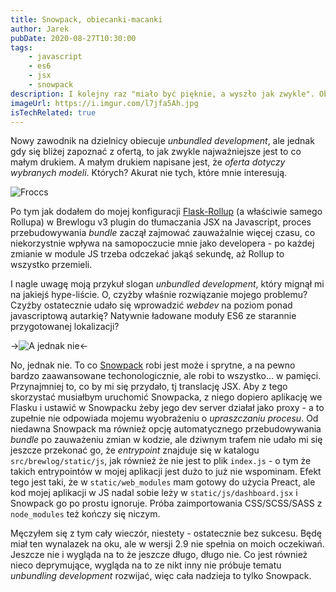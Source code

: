 ```yaml
---
title: Snowpack, obiecanki-macanki
author: Jarek
pubDate: 2020-08-27T10:30:00
tags:
    - javascript
    - es6
    - jsx
    - snowpack
description: I kolejny raz "miało być pięknie, a wyszło jak zwykle". Obietnica "unbundled development", początkowo bardzo kusząca, okazała się nie do końca pasować do niektórych modeli aplikacji.
imageUrl: https://i.imgur.com/l7jfa5Ah.jpg
isTechRelated: true
---
```


Nowy zawodnik na dzielnicy obiecuje _unbundled development_, ale jednak gdy się bliżej zapoznać z ofertą, to jak zwykle najważniejsze jest to co małym drukiem. A małym drukiem napisane jest, że _oferta dotyczy wybranych modeli_. Których? Akurat nie tych, które mnie interesują.

![Froccs](https://i.imgur.com/l7jfa5Ah.jpg)

Po tym jak dodałem do mojej konfiguracji [Flask-Rollup](https://pypi.org/project/Flask-Rollup/) (a właściwie samego Rollupa) w Brewlogu v3 plugin do tłumaczania JSX na Javascript, proces przebudowywania _bundle_ zaczął zajmować zauważalnie więcej czasu, co niekorzystnie wpływa na samopoczucie mnie jako developera - po każdej zmianie w module JS trzeba odczekać jakąś sekundę, aż Rollup to wszystko przemieli.

I nagle uwagę moją przykuł slogan _unbundled development_, który mignął mi na jakiejś hype-liście. O, czyżby właśnie rozwiązanie mojego problemu? Czyżby ostatecznie udało się wprowadzić _webdev_ na poziom ponad javascriptową autarkię? Natywnie ładowane moduły ES6 ze starannie przygotowanej lokalizacji?

->![A jednak nie](https://i.imgur.com/qBfzpOLh.jpg)<-

No, jednak nie. To co [Snowpack](https://www.snowpack.dev/) robi jest może i sprytne, a na pewno bardzo zaawansowane techonologicznie, ale robi to wszystko... w pamięci. Przynajmniej to, co by mi się przydało, tj translację JSX. Aby z tego skorzystać musiałbym uruchomić Snowpacka, z niego dopiero aplikację we Flasku i ustawić w Snowpacku żeby jego dev server działał jako proxy - a to zupełnie nie odpowiada mojemu wyobrażeniu o _upraszczaniu procesu_. Od niedawna Snowpack ma również opcję automatycznego przebudowywania _bundle_ po zauważeniu zmian w kodzie, ale dziwnym trafem nie udało mi się jeszcze przekonać go, że _entrypoint_ znajduje się w katalogu `src/brewlog/static/js`, jak również że nie jest to plik `index.js` - o tym że takich entrypointów w mojej aplikacji jest dużo to już nie wspominam. Efekt tego jest taki, że w `static/web_modules` mam gotowy do użycia Preact, ale kod mojej aplikacji w JS nadal sobie leży w `static/js/dashboard.jsx` i Snowpack go po prostu ignoruje. Próba zaimportowania CSS/SCSS/SASS z `node_modules` też kończy się niczym.

Męczyłem się z tym cały wieczór, niestety - ostatecznie bez sukcesu. Będę miał ten wynalazek na oku, ale w wersji 2.9 nie spełnia on moich oczekiwań. Jeszcze nie i wygląda na to że jeszcze długo, długo nie. Co jest również nieco deprymujące, wygląda na to ze nikt inny nie próbuje tematu _unbundling development_ rozwijać, więc cała nadzieja to tylko Snowpack.
